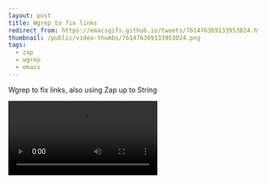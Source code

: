 ```yaml
---
layout: post
title: Wgrep to fix links
redirect_from: https://emacsgifs.github.io/tweets/761476369133953024.html
thumbnail: /public/video-thumbs/761476369133953024.png
tags:
  - zap
  - wgrep
  - emacs
---
```


Wgrep to fix links, also using Zap up to String

<video controls autoplay loop>
  <source src="/public/videos/761476369133953024.mp4" type="video/mp4">
    Sorry your browser does not support the video tag, maybe time to upgrade?
</video>
